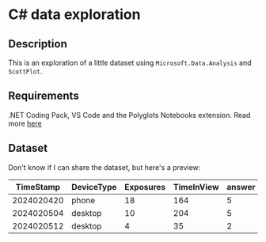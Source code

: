 # C# data exploration

## Description

This is an exploration of a little dataset using `Microsoft.Data.Analysis` and
`ScottPlot`.

## Requirements

.NET Coding Pack, VS Code and the Polyglots Notebooks extension. Read more
[here](https://github.com/dotnet/csharp-notebooks)

## Dataset

Don't know if I can share the dataset, but here's a preview:

| TimeStamp  | DeviceType | Exposures | TimeInView | answer |
| ---------- | ---------- | --------- | ---------- | ------ |
| 2024020420 | phone      | 18        | 164        | 5      |
| 2024020504 | desktop    | 10        | 204        | 5      |
| 2024020512 | desktop    | 4         | 35         | 2      |
